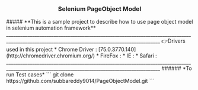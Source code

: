 <h3 align="center">Selenium PageObject Model</h3>
##### **This is a sample project to describe how to use page object model in selenium automation framework**
_______________________________________________________________________________________________________________________________________________
👉Drivers used in this project
* Chrome Driver : [75.0.3770.140](http://chromedriver.chromium.org/)
* FireFox       : 
* IE            :
* Safari        :
_______________________________________________________________________________________________________________________________________________
###### *To run Test cases*
```
git clone https://github.com/subbareddy9014/PageObjectModel.git
```